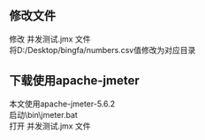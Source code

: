 ## 修改文件
修改 并发测试.jmx 文件  
将D:/Desktop/bingfa/numbers.csv值修改为对应目录
## 下载使用apache-jmeter
本文使用apache-jmeter-5.6.2  
启动\bin\jmeter.bat  
打开 并发测试.jmx 文件